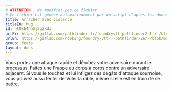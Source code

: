 ```yaml
---
# ATTENTION : Ne modifiez pas ce fichier
# Ce fichier est généré automatiquement par un script d'après les données du module Foundry VTT officiel et de sa traduction
title: Arracher avec violence
titleEn: Mug
id: htOsE4hnSj2gzKdi
urlFr: https://gitlab.com/pathfinder-fr/foundryvtt-pathfinder2-fr/-/blob/master/data/feats/htOsE4hnSj2gzKdi.htm
urlEn: https://gitlab.com/hooking/foundry-vtt---pathfinder-2e/-/blob/master/packs/data/feats.db/mug.json
group: feats
layout: dons
---
```

Vous portez une attaque rapide et dérobez votre adversaire durant le processus. Faites une <a class="entity-link" data-pack="pf2e.actionspf2e" data-id="VjxZFuUXrCU94MWR" draggable="true">Frappe</a> au corps à corps contre un adversaire adjacent. Si vous le touchez et lui infligez des dégâts d'attaque sournoise, vous pouvez aussi tenter de <a class="entity-link" data-pack="pf2e.actionspf2e" data-id="RDXXE7wMrSPCLv5k" draggable="true">Voler</a> la cible, même si elle est en train de se battre.


